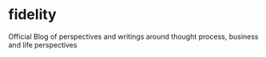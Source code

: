 # fidelity
Official Blog of perspectives and writings around thought process, business and life perspectives
